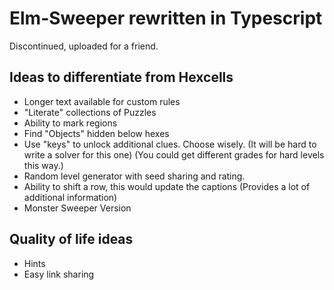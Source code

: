 # Elm-Sweeper rewritten in Typescript

Discontinued, uploaded for a friend.

## Ideas to differentiate from Hexcells

- Longer text available for custom rules
- "Literate" collections of Puzzles
- Ability to mark regions
- Find "Objects" hidden below hexes
- Use "keys" to unlock additional clues. Choose wisely.
    (It will be hard to write a solver for this one)
    (You could get different grades for hard levels this way.)
- Random level generator with seed sharing and rating.
- Ability to shift a row, this would update the captions
    (Provides a lot of additional information)
- Monster Sweeper Version

## Quality of life ideas

- Hints
- Easy link sharing